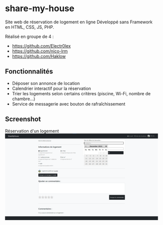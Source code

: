 # share-my-house
Site web de réservation de logement en ligne
Développé sans Framework en HTML, CSS, JS, PHP.

Réalisé en groupe de 4 :
- https://github.com/Electr0lex
- https://github.com/nico-lrm
- https://github.com/Haklow

## Fonctionnalités
- Déposer son annonce de location
- Calendrier interactif pour la réservation
- Trier les logements selon certains critères (piscine, Wi-Fi, nombre de chambre...)
- Service de messagerie avec bouton de rafraîchissement

## Screenshot 
Réservation d'un logement  
![](https://github.com/Nico-lrm/share-my-house/blob/main/public/example/sharemyhouse_exemple_reservation.png)
